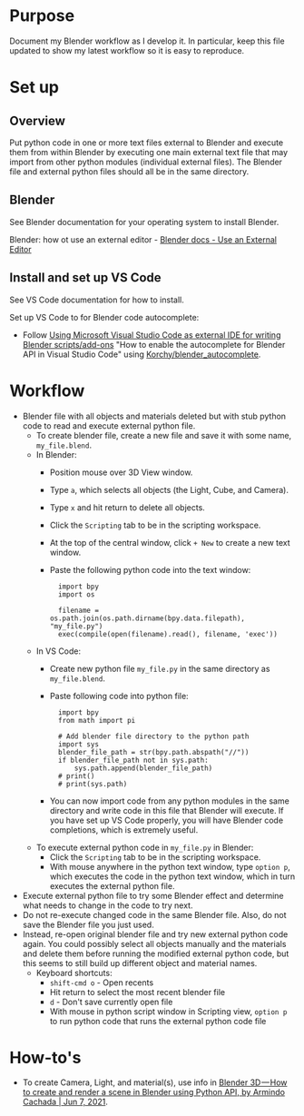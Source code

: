 # Purpose

Document my Blender workflow as I develop it. In particular, keep this file updated to show my latest workflow so it is easy to reproduce.

# Set up

## Overview

Put python code in one or more text files external to Blender and execute them from within Blender by executing one main external text file that may import from other python modules (individual external files). The Blender file and external python files should all be in the same directory.

## Blender

See Blender documentation for your operating system to install Blender.

Blender: how ot use an external editor - [Blender docs - Use an External Editor](https://docs.blender.org/api/current/info_tips_and_tricks.html#use-an-external-editor)

## Install and set up VS Code

See VS Code documentation for how to install.

Set up VS Code to for Blender code autocomplete:

- Follow [Using Microsoft Visual Studio Code as external IDE for writing Blender scripts/add-ons](https://b3d.interplanety.org/en/using-microsoft-visual-studio-code-as-external-ide-for-writing-blender-scripts-add-ons/) "How to enable the autocomplete for Blender API in Visual Studio Code" using [Korchy/blender_autocomplete](https://github.com/Korchy/blender_autocomplete).


# Workflow

- Blender file with all objects and materials deleted but with stub python code to read and execute external python file.
    - To create blender file, create a new file and save it with some name, `my_file.blend`.
    - In Blender: 
        - Position mouse over 3D View window. 
        - Type `a`, which selects all objects (the Light, Cube, and Camera). 
        - Type `x` and hit return to delete all objects.
        - Click the `Scripting` tab to be in the scripting workspace.
        - At the top of the central window, click `+ New` to create a new text window.
        - Paste the following python code into the text window:

                import bpy
                import os
                
                filename = os.path.join(os.path.dirname(bpy.data.filepath), "my_file.py")
                exec(compile(open(filename).read(), filename, 'exec'))
            
    - In VS Code:
        - Create new python file `my_file.py` in the same directory as `my_file.blend`.
        - Paste following code into python file:

                import bpy
                from math import pi
                
                # Add blender file directory to the python path
                import sys
                blender_file_path = str(bpy.path.abspath("//"))
                if blender_file_path not in sys.path:
                    sys.path.append(blender_file_path)
                # print()
                # print(sys.path)

        - You can now import code from any python modules in the same directory and write code in this file that Blender will execute. If you have set up VS Code properly, you will have Blender code completions, which is extremely useful.
    - To execute external python code in `my_file.py` in Blender:
        - Click the `Scripting` tab to be in the scripting workspace.
        - With mouse anywhere in the python text window, type `option p`, which executes the code in the python text window, which in turn executes the external python file.
- Execute external python file to try some Blender effect and determine what needs to change in the code to try next.
- Do not re-execute changed code in the same Blender file. Also, do not save the Blender file you just used.
- Instead, re-open original blender file and try new external python code again. You could possibly select all objects manually and the materials and delete them before running the modified external python code, but this seems to still build up different object and material names.
    - Keyboard shortcuts:
        - `shift-cmd o` - Open recents
        - Hit return to select the most recent blender file
        - `d` - Don't save currently open file
        - With mouse in python script window in Scripting view, `option p` to run python code that runs the external python code file


# How-to's

- To create Camera, Light, and material(s), use info in [Blender 3D — How to create and render a scene in Blender using Python API, by Armindo Cachada | Jun 7, 2021](https://spltech.co.uk/blender-3d%E2%80%8A-%E2%80%8Ahow-to-create-and-render-a-scene-in-blender-using-python-api/).